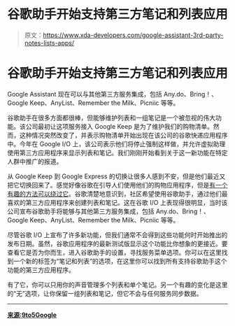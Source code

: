 # 谷歌助手开始支持第三方笔记和列表应用

> 原文：<https://www.xda-developers.com/google-assistant-3rd-party-notes-lists-apps/>

# 谷歌助手开始支持第三方笔记和列表应用

Google Assistant 现在可以与其他第三方服务集成，包括 Any.do、Bring！、Google Keep、AnyList、Remember the Milk、Picniic 等等。

谷歌助手在很多方面都很棒，但能够维护列表和一组笔记是一个被忽视的伟大功能。该公司最初让这项服务接入 Google Keep 是为了维护我们的购物清单。然而，这种情况突然改变了，并表示购物清单开始出现在该公司的谷歌快递应用程序中。今年在 Google I/O 上，该公司表示他们将停止强制这样做，并允许虚拟助理使用第三方应用程序来显示列表和笔记。我们刚刚开始看到关于这一新功能在特定人群中推广的报道。

从 Google Keep 到 Google Express 的切换让很多人感到不安，但是他们最近又把它切换回来了。感觉好像谷歌在引导人们使用他们的购物应用程序，但是[有一个有趣的方法可以绕过它](https://www.xda-developers.com/google-home-shopping-list-force-google-keep/)。谷歌清楚地意识到，社区希望使用谷歌助手，通过他们最喜欢的第三方应用程序来创建列表和笔记。这在谷歌 I/O 上表现得很明显，当时该公司宣布谷歌助手将能够与其他第三方服务集成，包括 Any.do、Bring！、Google Keep、AnyList、Remember the Milk、Picniic 等等。

尽管谷歌 I/O 上宣布了许多新功能，但我们通常不会得到这些功能何时开始推出的发布日期。虽然，谷歌应用程序的最新测试版显示这个功能比你想象的更接近。要查看它是否为你而生，进入谷歌助手的设置，寻找服务菜单选项。你可以在这里找到一个新的标签为“笔记和列表”的选项，在这里你可以找到所有支持谷歌助手这个功能的第三方应用程序。

有了它，你可以只用你的声音管理多个列表和单个笔记。另一个有趣的变化是这里的“无”选项，让你保留一组列表和笔记，但它不会与任何服务同步数据。

* * *

[**来源:9to5Google**](https://9to5google.com/2018/10/23/google-assistant-lists-notes/)